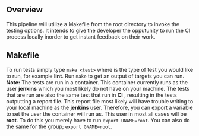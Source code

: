 ## Overview
This pipeline will utilize a Makefile from the root directory to invoke the testing options. It intends to give the developer the opputunity to run the CI process locally inorder to get instant feedback on their work.

## Makefile
To run tests simply type `make <test>` where <test> is the type of test you would like to run, for example __lint__. Run `make` to get an output of targets you can run.
__Note:__ The tests are run in a container. This container currently runs as the user __jenkins__ which you most likely do not have on your machine. The tests that are run are also the same test that run in __CI__ , resulting in the tests outputting a report file. This report file most likely will have trouble writing to your local machine as the __jenkins__ user. Therefore, you can export a variable to set the user the container will run as. This user in most all cases will be __root__. To do this you merely have to run `export UNAME=root`. You can also do the same for the group; `export GNAME=root`.
